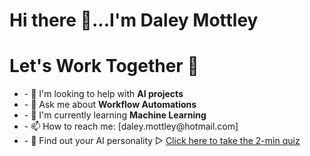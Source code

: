 <div>
<h1>Hi there 👋...I'm Daley Mottley </h1>
  <div  align="left">
    <h1>Let's Work Together 🤝</h1>
    <ul>
    <li>- 🤔 I'm looking to help with <strong>AI projects</strong></li>
    <li>- 💬 Ask me about <strong>Workflow Automations</strong></li>
     <li>- 🌱 I'm currently learning <strong>Machine Learning</strong></li>
     <li>- 📫 How to reach me:  [daley.mottley@hotmail.com]</li>
     <li>- 🤖 Find out your AI personality ▻  <a href="tinyurl.com/ai-personality-test">Click here to take the 2-min quiz</a></li>
    </ul>
  </div>
</div>

